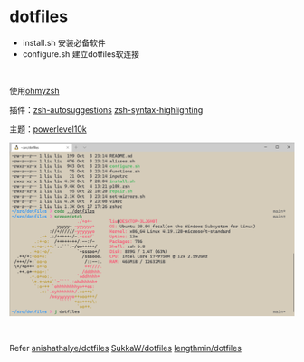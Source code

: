 # dotfiles

- install.sh 安装必备软件
- configure.sh 建立dotfiles软连接

</br>

使用[ohmyzsh](https://github.com/ohmyzsh/ohmyzsh)

插件：[zsh-autosuggestions](https://github.com/zsh-users/zsh-autosuggestions) [zsh-syntax-highlighting](https://github.com/zsh-users/zsh-syntax-highlighting)

主题：[powerlevel10k](https://github.com/romkatv/powerlevel10k)

![](https://raw.githubusercontent.com/clxsh/pics/master/imgwindows%20terminal.png)

</br>

Refer [anishathalye/dotfiles](https://github.com/anishathalye/dotfiles)  [SukkaW/dotfiles](https://github.com/SukkaW/dotfiles)  [lengthmin/dotfiles](https://github.com/lengthmin/dotfiles)